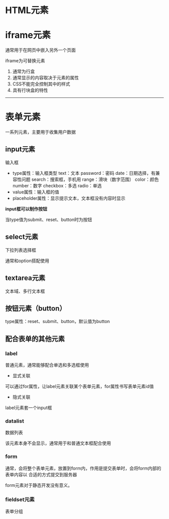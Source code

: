 <!--
 * @Author: KESHAOYE
 * @Date: 2023-03-29 13:51:51
-->
# HTML元素

# iframe元素

通常用于在网页中嵌入另外一个页面

iframe为可替换元素

1. 通常为行盒
2. 通常显示的内容取决于元素的属性
3. CSS不能完全控制其中的样式
4. 具有行块盒的特性
---
# 表单元素

一系列元素，主要用于收集用户数据

## input元素

输入框

- type属性：输入框类型
     text：文本
     password：密码
     date：日期选择，有兼容性问题
     search：搜索框，手机用
     range：滑块（数字范围）
     color：颜色
     number：数字 
     checkbox：多选
     radio：单选
- value属性：输入框的值
- placeholder属性：显示提示文本，文本框没有内容时显示

**input框可以制作按钮**

当type值为submit、reset、button时为按钮

## select元素

下拉列表选择框

通常和option搭配使用

## textarea元素

文本域、多行文本框

## 按钮元素（button）

type属性：reset、submit、button，默认值为button

## 配合表单的其他元素

### label

普通元素，通常能够配合单选和多选框使用

  - 显式关联

  可以通过for属性，让label元素关联某个表单元素，for属性书写表单元素id值

  - 隐式关联
  
  label元素套一个input框

### datalist

数据列表

该元素本身不会显示，通常用于和普通文本框配合使用

### form

通常，会将整个表单元素，放置到form内，作用是提交表单时，会将form内部的表单内容以
合适的方式提交到服务器

form元素对于静态开发没有意义。

### fieldset元素

表单分组
